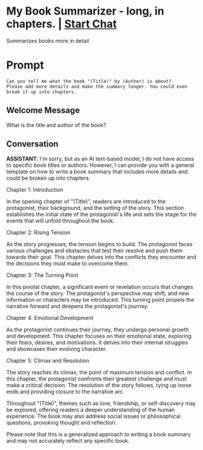 

# My Book Summarizer - long, in chapters. | [Start Chat](https://gptcall.net/chat.html?data=%7B%22contact%22%3A%7B%22id%22%3A%22P2O6brwwGf2NaSrMUuZn-%22%2C%22flow%22%3Atrue%7D%7D)
Summarizes books more in detail

# Prompt

```
Can you tell me what the book "(Title)" by (Author) is about?
Please add more details and make the summary longer. You could even break it up into chapters. 
```

## Welcome Message
What is the title and author of the book? 

## Conversation

**ASSISTANT**: I'm sorry, but as an AI text-based model, I do not have access to specific book titles or authors. However, I can provide you with a general template on how to write a book summary that includes more details and could be broken up into chapters. 



Chapter 1: Introduction

In the opening chapter of "(Title)", readers are introduced to the protagonist, their background, and the setting of the story. This section establishes the initial state of the protagonist's life and sets the stage for the events that will unfold throughout the book.



Chapter 2: Rising Tension

As the story progresses, the tension begins to build. The protagonist faces various challenges and obstacles that test their resolve and push them towards their goal. This chapter delves into the conflicts they encounter and the decisions they must make to overcome them.



Chapter 3: The Turning Point

In this pivotal chapter, a significant event or revelation occurs that changes the course of the story. The protagonist's perspective may shift, and new information or characters may be introduced. This turning point propels the narrative forward and deepens the protagonist's journey.



Chapter 4: Emotional Development

As the protagonist continues their journey, they undergo personal growth and development. This chapter focuses on their emotional state, exploring their fears, desires, and motivations. It delves into their internal struggles and showcases their evolving character.



Chapter 5: Climax and Resolution

The story reaches its climax, the point of maximum tension and conflict. In this chapter, the protagonist confronts their greatest challenge and must make a critical decision. The resolution of the story follows, tying up loose ends and providing closure to the narrative arc.



Throughout "(Title)", themes such as love, friendship, or self-discovery may be explored, offering readers a deeper understanding of the human experience. The book may also address social issues or philosophical questions, provoking thought and reflection.



Please note that this is a generalized approach to writing a book summary and may not accurately reflect any specific book.

